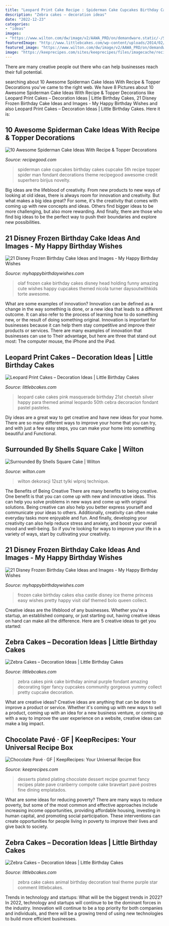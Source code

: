 ```yaml
---
title: "Leopard Print Cake Recipe : Spiderman Cake Cupcakes Birthday Cakes Cupcake 5th Recipe Topper Spider Man Fondant Decorations Theme Recipegood Awesome Credit Superhero Birijus Novelty"
description: "Zebra cakes – decoration ideas"
date: "2022-12-23"
categories:
- "ideas"
images:
- "https://www.wilton.com/dw/image/v2/AAWA_PRD/on/demandware.static/-/Sites-wilton-project-master/default/dwfc7ec0db/images/project/WLPROJ-7669/SqShlVioCkWe4512.jpg?sw=800&amp;sh=800"
featuredImage: "http://www.littlebcakes.com/wp-content/uploads/2014/02/Leopard-Print-Cake.jpg"
featured_image: "https://www.wilton.com/dw/image/v2/AAWA_PRD/on/demandware.static/-/Sites-wilton-project-master/default/dwfc7ec0db/images/project/WLPROJ-7669/SqShlVioCkWe4512.jpg?sw=800&amp;sh=800"
image: "https://keeprecipes.com/sites/keeprecipes/files/imagecache/recipe_large/251.jpg"
---
```



There are many creative people out there who can help businesses reach their full potential.

	

		
searching about 10 Awesome Spiderman Cake Ideas With Recipe &amp; Topper Decorations you've came to the right web. We have 8 Pictures about 10 Awesome Spiderman Cake Ideas With Recipe &amp; Topper Decorations like Leopard Print Cakes – Decoration Ideas | Little Birthday Cakes, 21 Disney Frozen Birthday Cake Ideas and Images - My Happy Birthday Wishes and also Leopard Print Cakes – Decoration Ideas | Little Birthday Cakes. Here it is:
		
    
## 10 Awesome Spiderman Cake Ideas With Recipe &amp; Topper Decorations

<img loading=lazy src="https://i1.wp.com/recipegood.com/wp-content/uploads/2015/04/cupcake-spiderman-cake.jpg?resize=236%2C355" onerror="this.onerror=null;this.src='https://tse3.mm.bing.net/th?id=OIP.R7VVYTiChyC-IxNBl184UQAAAA&amp;pid=15.1';" alt="10 Awesome Spiderman Cake Ideas With Recipe &amp; Topper Decorations">

_Source: recipegood.com_

>spiderman cake cupcakes birthday cakes cupcake 5th recipe topper spider man fondant decorations theme recipegood awesome credit superhero birijus novelty. 

	

Big ideas are the lifeblood of creativity. From new products to new ways of looking at old ideas, there is always room for innovation and creativity. But what makes a big idea great? For some, it's the creativity that comes with coming up with new concepts and ideas. Others find bigger ideas to be more challenging, but also more rewarding. And finally, there are those who find big ideas to be the perfect way to push their boundaries and explore new possibilities.

    
## 21 Disney Frozen Birthday Cake Ideas And Images - My Happy Birthday Wishes

<img loading=lazy src="https://www.myhappybirthdaywishes.com/wp-content/uploads/2016/01/olaf-holding-his-head-frozen-birthday-cake.jpg" onerror="this.onerror=null;this.src='https://tse4.mm.bing.net/th?id=OIP.e_fKp2thI0Tkd3WTzdHtrwHaLI&amp;pid=15.1';" alt="21 Disney Frozen Birthday Cake Ideas and Images - My Happy Birthday Wishes">

_Source: myhappybirthdaywishes.com_

>olaf frozen cake birthday cakes disney head holding funny amazing cute wishes happy cupcakes themed nicola turner daysoutwithkids torte awesome. 

	

What are some examples of innovation?
Innovation can be defined as a change in the way something is done, or a new idea that leads to a different outcome. It can also refer to the process of learning how to do something new, or the result of doing something original. Innovation is important for businesses because it can help them stay competitive and improve their products or services. There are many examples of innovation that businesses can use to Their advantage, but here are three that stand out most: The computer mouse, the iPhone and the iPad.

    
## Leopard Print Cakes – Decoration Ideas | Little Birthday Cakes

<img loading=lazy src="http://www.littlebcakes.com/wp-content/uploads/2014/02/Leopard-Print-Cake.jpg" onerror="this.onerror=null;this.src='https://tse3.mm.bing.net/th?id=OIP.EYDJVPYax0dlEU5Jd2BUJgHaJh&amp;pid=15.1';" alt="Leopard Print Cakes – Decoration Ideas | Little Birthday Cakes">

_Source: littlebcakes.com_

>leopard cake cakes pink masquerade birthday 21st cheetah silver happy para themed animal leopardo 50th cebra decoracion fondant pastel pasteles. 

	

Diy ideas are a great way to get creative and have new ideas for your home. There are so many different ways to improve your home that you can try, and with just a few easy steps, you can make your home into something beautiful and Functional.

    
## Surrounded By Shells Square Cake | Wilton

<img loading=lazy src="https://www.wilton.com/dw/image/v2/AAWA_PRD/on/demandware.static/-/Sites-wilton-project-master/default/dwfc7ec0db/images/project/WLPROJ-7669/SqShlVioCkWe4512.jpg?sw=800&amp;sh=800" onerror="this.onerror=null;this.src='https://tse3.mm.bing.net/th?id=OIP.dyfcuTiSxZwkLYkAnh9f0QHaHa&amp;pid=15.1';" alt="Surrounded By Shells Square Cake | Wilton">

_Source: wilton.com_

>wilton dekoracji 12szt tylki wlproj technique. 

	

The Benefits of Being Creative
There are many benefits to being creative. One benefit is that you can come up with new and innovative ideas. This can help you solve problems in new ways and come up with original solutions. Being creative can also help you better express yourself and communicate your ideas to others. Additionally, creativity can often make everyday tasks more enjoyable and fun. And finally, developing your creativity can also help reduce stress and anxiety, and boost your overall mood and well-being. So if you’re looking for ways to improve your life in a variety of ways, start by cultivating your creativity.

    
## 21 Disney Frozen Birthday Cake Ideas And Images - My Happy Birthday Wishes

<img loading=lazy src="https://www.myhappybirthdaywishes.com/wp-content/uploads/2016/01/queen-elsa-castle-frozen-birthday-cake.jpg" onerror="this.onerror=null;this.src='https://tse2.mm.bing.net/th?id=OIP.ud0AGckLYQan8-1ln0A8AgHaLD&amp;pid=15.1';" alt="21 Disney Frozen Birthday Cake Ideas and Images - My Happy Birthday Wishes">

_Source: myhappybirthdaywishes.com_

>frozen cake birthday cakes elsa castle disney ice theme princess easy wishes pretty happy visit olaf themed bolo queen collect. 

	

Creative ideas are the lifeblood of any businesses. Whether you're a startup, an established company, or just starting out, having creative ideas on hand can make all the difference. Here are 5 creative ideas to get you started: 

    
## Zebra Cakes – Decoration Ideas | Little Birthday Cakes

<img loading=lazy src="http://www.littlebcakes.com/wp-content/uploads/2014/01/Zebra-Cakes.jpg" onerror="this.onerror=null;this.src='https://tse1.mm.bing.net/th?id=OIP.bOYdTlPswoIp9XAWekhw8AHaLm&amp;pid=15.1';" alt="Zebra Cakes – Decoration Ideas | Little Birthday Cakes">

_Source: littlebcakes.com_

>zebra cakes pink cake birthday animal purple fondant amazing decorating tiger fancy cupcakes community gorgeous yummy collect pretty cupcake decoration. 

	

What are creative ideas?
Creative ideas are anything that can be done to improve a product or service. Whether it's coming up with new ways to sell a product, coming up with an idea for a new business venture, or coming up with a way to improve the user experience on a website, creative ideas can make a big impact.

    
## Chocolate Pavé · GF | KeepRecipes: Your Universal Recipe Box

<img loading=lazy src="https://keeprecipes.com/sites/keeprecipes/files/imagecache/recipe_large/251.jpg" onerror="this.onerror=null;this.src='https://tse3.mm.bing.net/th?id=OIP.-Z_HwRSJYt1T0Zzu3ZkwDwHaLH&amp;pid=15.1';" alt="Chocolate Pavé · GF | KeepRecipes: Your Universal Recipe Box">

_Source: keeprecipes.com_

>desserts plated plating chocolate dessert recipe gourmet fancy recipes plate pave cranberry compote cake bravetart pavé postres fine dining emplatados. 

	

What are some ideas for reducing poverty?
There are many ways to reduce poverty, but some of the most common and effective approaches include increasing income opportunities, providing affordable housing, investing in human capital, and promoting social participation. These interventions can create opportunities for people living in poverty to improve their lives and give back to society.

    
## Zebra Cakes – Decoration Ideas | Little Birthday Cakes

<img loading=lazy src="http://www.littlebcakes.com/wp-content/uploads/2014/01/Zebra-Cake-Pictures.jpg" onerror="this.onerror=null;this.src='https://tse2.mm.bing.net/th?id=OIP.Amx5WXNzzEtwMSk6dkhg8AHaJ4&amp;pid=15.1';" alt="Zebra Cakes – Decoration Ideas | Little Birthday Cakes">

_Source: littlebcakes.com_

>zebra cake cakes animal birthday decoration teal theme purple star comment littlebcakes. 

	

Trends in technology and startups: What will be the biggest trends in 2022?
In 2022, technology and startups will continue to be the dominant forces in the industry. Innovation will continue to be a top priority for both companies and individuals, and there will be a growing trend of using new technologies to build more efficient businesses.

